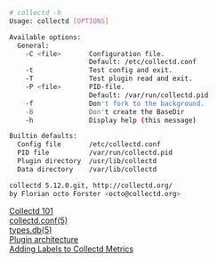 ```bash
# collectd -h
Usage: collectd [OPTIONS]

Available options:
  General:
    -C <file>       Configuration file.
                    Default: /etc/collectd.conf
    -t              Test config and exit.
    -T              Test plugin read and exit.
    -P <file>       PID-file.
                    Default: /var/run/collectd.pid
    -f              Don't fork to the background.
    -B              Don't create the BaseDir
    -h              Display help (this message)

Builtin defaults:
  Config file       /etc/collectd.conf
  PID file          /var/run/collectd.pid
  Plugin directory  /usr/lib/collectd
  Data directory    /var/lib/collectd

collectd 5.12.0.git, http://collectd.org/
by Florian octo Forster <octo@collectd.org>

```
[Collectd 101](https://wiki.anuket.io/display/HOME/Collectd+101)  
[collectd.conf(5)](https://www.collectd.org/documentation/manpages/collectd.conf.html)  
[types.db(5)](https://www.collectd.org/documentation/manpages/types.db.html)  
[Plugin architecture](https://github.com/collectd/collectd/wiki/Plugin-architecture)  
[Adding Labels to Collectd Metrics](https://github.com/collectd/collectd/issues/3094)  